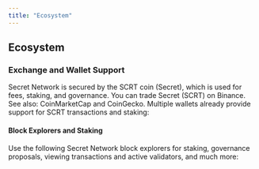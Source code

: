 ```yaml
---
title: "Ecosystem"
---
```


<!-- Page title -->
<column>

<block>

<hero-title>

## Ecosystem

</hero-title>

</block>

</column>

<!-- All Media -->

<!-- DApps -->

<column class="spacer-s">

<block>

<card-grid title="Secret Apps" collection="dApps" :pageSize="5" :isPaginated="false"></card-grid>

</block>

</column>


<!-- Contributors -->
<column class="spacer-s contributors-container">

<block>

<card-grid title="Contributors" collection="contributors" :pageSize="15" :isPaginated="true"></card-grid>

</block>

</column>

<!-- block header -->
<column id="wallet-support" number="2" number-m="1" number-s="1" weight="left">

<block>

### Exchange and Wallet Support

Secret Network is secured by the SCRT coin (Secret), which is used for fees, staking, and governance. You can trade Secret (SCRT) on Binance. See also: CoinMarketCap and CoinGecko. Multiple wallets already provide support for SCRT transactions and staking:

</block>

</column>

<!-- block header -->
<column number="2" number-m="2" number-s="1" weight="left">

<block>

#### Block Explorers and Staking

Use the following Secret Network block explorers for staking, governance proposals, viewing transactions and active validators, and much more:

</block>

</column>

<!-- Tools and Wallets -->
<column class="spacer-s">

<block>

<card-grid title="Tools & Wallets" collection="toolsAndWallets" :pageSize="15" :isPaginated="true"></card-grid>

</block>

</column>

<!-- Exchanges -->
<column class="spacer-s">

<block>

<card-grid title="Exchanges" collection="exchanges" :pageSize="15" :isPaginatd="true"></card-grid>

</block>

</column>

<!-- exchange and wallet support
<column class="spacer-s" number="3" number-m="3" number-s="1">

<block>

<card-minimal>

#### Ledger Nano S and Ledger Nano X

<btn url="https://build.scrt.network/ledger-nano-s.html">See Documentation</btn>

</card-minimal>

</block>

<block>

<card-minimal>

#### Keplr

<btn url="https://wallet.keplr.app/">Visit Website</btn>

</card-minimal>

</block>

<block>

<card-minimal>

#### Cosmostation Wallet

<btn url="https://wallet.cosmostation.io/">Visit Website</btn>

</card-minimal>

</block>

<block>

<card-minimal>

#### Citadel.One

<btn url="https://citadel.one/">Visit Website</btn>

</card-minimal>

</block>

<block>

<card-minimal>

#### Math Wallet

<btn url="https://mathwallet.org/web/secret">Visit Website</btn>

</card-minimal>

</block>

</column>
-->

<!-- Block Explorers and Staking
<column number="3" number-m="3" number-s="1" class="spacer-s">

<block>

<card-minimal>

#### Puzzle by Secretnodes.org

<btn url="https://puzzle.report/">Visit Website</btn>

</card-minimal>

</block>

<block>

<card-minimal>

#### Cashmaney Secret Network Explorer

<btn url="https://explorer.cashmaney.com/">Visit Website</btn>

</card-minimal>

</block>

<block>

<card-minimal>

#### Stake or Die!

<btn url="https://stakeordie.com/rewards-calculator">Visit Website</btn>

</card-minimal>

</block>

<block>

<card-minimal>

#### Staking Rewards

<btn url="https://www.stakingrewards.com/earn/secret-network">Visit Website</btn>

</card-minimal>

</block>

</column>

-->
